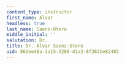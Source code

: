 ```yaml
---
content_type: instructor
first_name: Alvar
headless: true
last_name: Saenz-Otero
middle_initial: ''
salutation: Dr.
title: Dr. Alvar Saenz-Otero
uid: 862ee48a-3a15-3280-d1a3-8f382be82483
---
```

